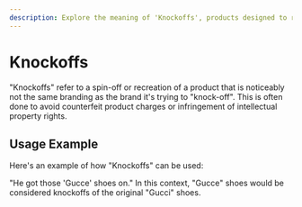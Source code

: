 ```yaml
---
description: Explore the meaning of 'Knockoffs', products designed to resemble popular brands while carefully avoiding intellectual property infringement.
---
```


# Knockoffs

"Knockoffs" refer to a spin-off or recreation of a product that is noticeably not the same branding as the brand it's trying to "knock-off". This is often done to avoid counterfeit product charges or infringement of intellectual property rights.

## Usage Example

Here's an example of how "Knockoffs" can be used:

"He got those 'Gucce' shoes on." In this context, "Gucce" shoes would be considered knockoffs of the original "Gucci" shoes.